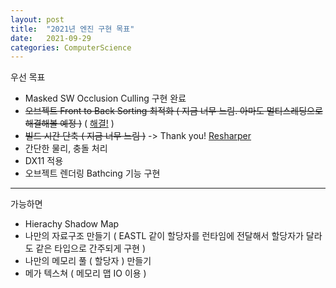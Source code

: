 ```yaml
---
layout: post
title:  "2021년 엔진 구현 목표"
date:   2021-09-29
categories: ComputerScience
---
```


우선 목표 

- Masked SW Occlusion Culling 구현 완료
- ~~오브젝트 Front to Back Sorting 최적화 ( 지금 너무 느림. 아마도 멀티스레딩으로 해결해볼 예정 )~~ ( [해결!](https://sungjjinkang.github.io/computerscience/2021/10/12/MultiThread_SortFrontToBack.html) )        
- ~~빌드 시간 단축 ( 지금 너무 느림 )~~ -> Thank you! [Resharper](https://www.jetbrains.com/help/resharper/Analyzing_Includes.html#includees-view)          
- 간단한 물리, 충돌 처리
- DX11 적용
- 오브젝트 렌더링 Bathcing 기능 구현

------------------------

가능하면 

- Hierachy Shadow Map
- 나만의 자료구조 만들기 ( EASTL 같이 할당자를 런타임에 전달해서 할당자가 달라도 같은 타입으로 간주되게 구현 )          
- 나만의 메모리 풀 ( 할당자 ) 만들기
- 메가 텍스쳐 ( 메모리 맵 IO 이용 )

